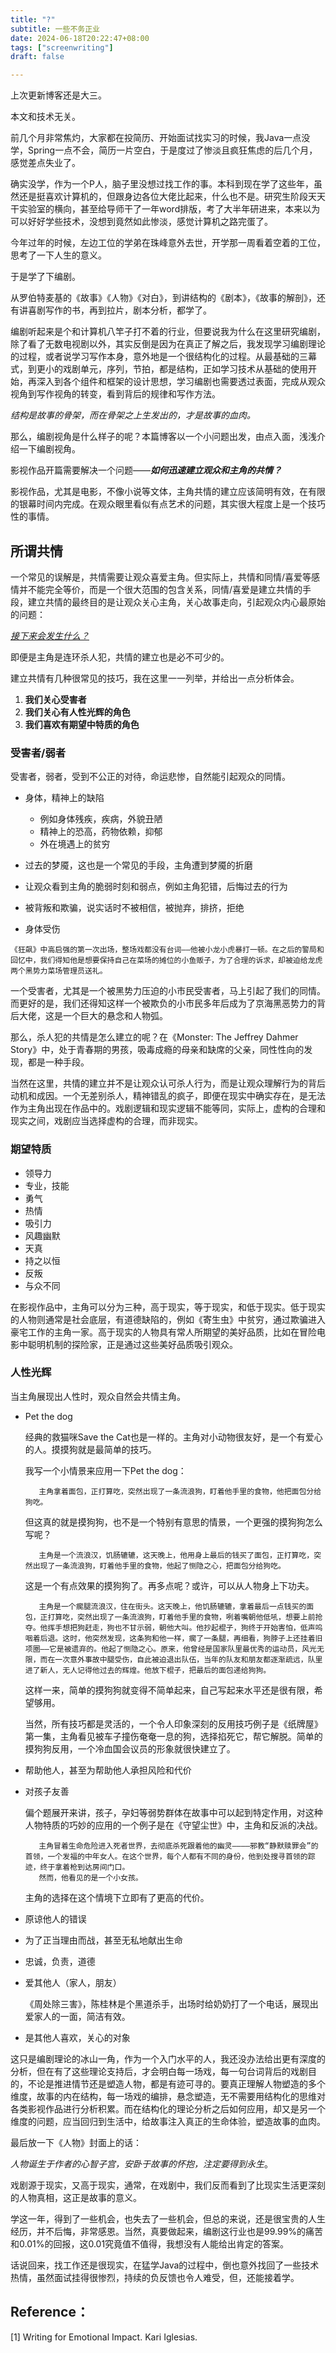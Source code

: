 ```yaml
---
title: "?"
subtitle: 一些不务正业
date: 2024-06-18T20:22:47+08:00
tags: ["screenwriting"]
draft: false

---
```


上次更新博客还是大三。

本文和技术无关。

<!--more-->

前几个月非常焦灼，大家都在投简历、开始面试找实习的时候，我Java一点没学，Spring一点不会，简历一片空白，于是度过了惨淡且疯狂焦虑的后几个月，感觉差点失业了。

确实没学，作为一个P人，脑子里没想过找工作的事。本科到现在学了这些年，虽然还是挺喜欢计算机的，但跟身边各位大佬比起来，什么也不是。研究生阶段天天干实验室的横向，甚至给导师干了一年word排版，考了大半年研进来，本来以为可以好好学些技术，没想到竟然如此惨淡，感觉计算机之路完蛋了。

今年过年的时候，左边工位的学弟在珠峰意外去世，开学那一周看着空着的工位，思考了一下人生的意义。

于是学了下编剧。

从罗伯特麦基的《故事》《人物》《对白》，到讲结构的《剧本》，《故事的解剖》，还有讲喜剧写作的书，再到拉片，剧本分析，都学了。

编剧听起来是个和计算机八竿子打不着的行业，但要说我为什么在这里研究编剧，除了看了无数电视剧以外，其实反倒是因为在真正了解之后，我发现学习编剧理论的过程，或者说学习写作本身，意外地是一个很结构化的过程。从最基础的三幕式，到更小的戏剧单元，序列，节拍，都是结构，正如学习技术从基础的使用开始，再深入到各个组件和框架的设计思想，学习编剧也需要透过表面，完成从观众视角到写作视角的转变，看到背后的规律和写作方法。



*结构是故事的骨架，而在骨架之上生发出的，才是故事的血肉。*



那么，编剧视角是什么样子的呢？本篇博客以一个小问题出发，由点入面，浅浅介绍一下编剧视角。



影视作品开篇需要解决一个问题——***如何迅速建立观众和主角的共情？***



影视作品，尤其是电影，不像小说等文体，主角共情的建立应该简明有效，在有限的银幕时间内完成。在观众眼里看似有点艺术的问题，其实很大程度上是一个技巧性的事情。



## 所谓共情



一个常见的误解是，共情需要让观众喜爱主角。但实际上，共情和同情/喜爱等感情并不能完全等价，而是一个很大范围的包含关系，同情/喜爱是建立共情的手段，建立共情的最终目的是让观众关心主角，关心故事走向，引起观众内心最原始的问题：



<u>*接下来会发生什么？*</u>



即便是主角是连环杀人犯，共情的建立也是必不可少的。



建立共情有几种很常见的技巧，我在这里一一列举，并给出一点分析体会。

1. **我们关心受害者**
2. **我们关心有人性光辉的角色**
3. **我们喜欢有期望中特质的角色**



### 受害者/弱者

受害者，弱者，受到不公正的对待，命运悲惨，自然能引起观众的同情。

- 身体，精神上的缺陷
  - 例如身体残疾，疾病，外貌丑陋
  - 精神上的恐高，药物依赖，抑郁
  - 外在境遇上的贫穷
- 过去的梦魇，这也是一个常见的手段，主角遭到梦魇的折磨

- 让观众看到主角的脆弱时刻和弱点，例如主角犯错，后悔过去的行为
- 被背叛和欺骗，说实话时不被相信，被抛弃，排挤，拒绝
- 身体受伤

```
《狂飙》中高启强的第一次出场，整场戏都没有台词——他被小龙小虎暴打一顿。在之后的警局和回忆中，我们得知他是想要保持自己在菜场的摊位的小鱼贩子，为了合理的诉求，却被迫给龙虎两个黑势力菜场管理员送礼。
```

一个受害者，尤其是一个被黑势力压迫的小市民受害者，马上引起了我们的同情。而更好的是，我们还得知这样一个被欺负的小市民多年后成为了京海黑恶势力的背后大佬，这是一个巨大的悬念和人物弧。

那么，杀人犯的共情是怎么建立的呢？在《Monster: The Jeffrey Dahmer Story》中，处于青春期的男孩，吸毒成瘾的母亲和缺席的父亲，同性性向的发现，都是一种手段。

当然在这里，共情的建立并不是让观众认可杀人行为，而是让观众理解行为的背后动机和成因。一个无差别杀人，精神错乱的疯子，即便在现实中确实存在，是无法作为主角出现在作品中的。戏剧逻辑和现实逻辑不能等同，实际上，虚构的合理和现实之间，戏剧应当选择虚构的合理，而非现实。

### 期望特质

- 领导力
- 专业，技能
- 勇气
- 热情
- 吸引力
- 风趣幽默
- 天真
- 持之以恒
- 反叛
- 与众不同

在影视作品中，主角可以分为三种，高于现实，等于现实，和低于现实。低于现实的人物则通常是社会底层，有道德缺陷的，例如《寄生虫》中贫穷，通过欺骗进入豪宅工作的主角一家。高于现实的人物具有常人所期望的美好品质，比如在冒险电影中聪明机制的探险家，正是通过这些美好品质吸引观众。

### 人性光辉

当主角展现出人性时，观众自然会共情主角。

- Pet the dog

  经典的救猫咪Save the Cat也是一样的。主角对小动物很友好，是一个有爱心的人。摸摸狗就是最简单的技巧。

  我写一个小情景来应用一下Pet the dog：

  ```
     主角拿着面包，正打算吃，突然出现了一条流浪狗，盯着他手里的食物，他把面包分给狗吃。
  ```

  但这真的就是摸狗狗，也不是一个特别有意思的情景，一个更强的摸狗狗怎么写呢？

  ```
     主角是一个流浪汉，饥肠辘辘，这天晚上，他用身上最后的钱买了面包，正打算吃，突然出现了一条流浪狗，盯着他手里的食物，他起了恻隐之心，把面包分给狗吃。
  ```

  这是一个有点效果的摸狗狗了。再多点呢？或许，可以从人物身上下功夫。

  ```
     主角是一个瘸腿流浪汉，住在街头。这天晚上，他饥肠辘辘，拿着最后一点钱买的面包，正打算吃，突然出现了一条流浪狗，盯着他手里的食物，咧着嘴朝他低吼，想要上前抢夺。他挥手想把狗赶走，狗也不甘示弱，朝他大叫。他抄起棍子，狗终于开始害怕，低声呜咽着后退。这时，他突然发现，这条狗和他一样，瘸了一条腿，再细看，狗脖子上还挂着旧项圈——它是被遗弃的。他起了恻隐之心。原来，他曾经是国家队里最优秀的运动员，风光无限，而在一次意外事故中腿受伤，自此被迫退出队伍，当年的队友和朋友都逐渐疏远，队里进了新人，无人记得他过去的辉煌。他放下棍子，把最后的面包递给狗狗。
  ```

  这样一来，简单的摸狗狗就变得不简单起来，自己写起来水平还是很有限，希望够用。

  当然，所有技巧都是灵活的，一个令人印象深刻的反用技巧例子是《纸牌屋》第一集，主角看见被车子撞伤奄奄一息的狗，选择掐死它，帮它解脱。简单的摸狗狗反用，一个冷血国会议员的形象就很快建立了。

- 帮助他人，甚至为帮助他人承担风险和代价

- 对孩子友善

  偏个题展开来讲，孩子，孕妇等弱势群体在故事中可以起到特定作用，对这种人物特质的巧妙的应用的一个例子是在《守望尘世》中，主角和反派的决战。

  ```
     主角冒着生命危险进入死者世界，去彻底杀死跟着他的幽灵————邪教“静默赎罪会”的首领，一个发福的中年女人。在这个世界，每个人都有不同的身份，他到处搜寻首领的踪迹，终于拿着枪到达房间门口。
     然而，他看见的是一个小女孩。
  ```

  主角的选择在这个情境下立即有了更高的代价。

- 原谅他人的错误

- 为了正当理由而战，甚至无私地献出生命

- 忠诚，负责，道德

- 爱其他人（家人，朋友）

  《周处除三害》，陈桂林是个黑道杀手，出场时给奶奶打了一个电话，展现出爱家人的一面，简洁有效。

- 是其他人喜欢，关心的对象



这只是编剧理论的冰山一角，作为一个入门水平的人，我还没办法给出更有深度的分析，但在有了这些理论支持后，才会明白每一场戏，每一句台词背后的戏剧目的，不论是推进情节还是塑造人物，都是有迹可寻的。要真正理解人物塑造的多个维度，故事的内在结构，每一场戏的编排，悬念塑造，无不需要用结构化的思维对各类影视作品进行分析积累。而在结构化的理论分析之后如何应用，却又是另一个维度的问题，应当回归到生活中，给故事注入真正的生命体验，塑造故事的血肉。



最后放一下《人物》封面上的话：



*人物诞生于作者的心智子宫，安卧于故事的怀抱，注定要得到永生*。



戏剧源于现实，又高于现实，通常，在戏剧中，我们反而看到了比现实生活更深刻的人物真相，这正是故事的意义。



学这一年，得到了一些机会，也失去了一些机会，但总的来说，还是很宝贵的人生经历，并不后悔，非常感恩。当然，真要做起来，编剧这行业也是99.99%的痛苦和0.01%的回报，这0.01究竟值不值得，我想没有人能给出肯定的答案。



话说回来，找工作还是很现实，在猛学Java的过程中，倒也意外找回了一些技术热情，虽然面试挂得很惨烈，持续的负反馈也令人难受，但，还能接着学。



## **Reference：**

[1] Writing for Emotional Impact. Kari Iglesias.



